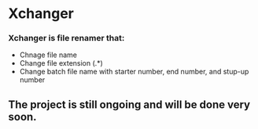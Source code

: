 # Xchanger

### Xchanger is file renamer that:
- Chnage file name
- Change file extension (.*)
- Change batch file name with starter number, end number, and stup-up number

## The project is still ongoing and will be done very soon.

